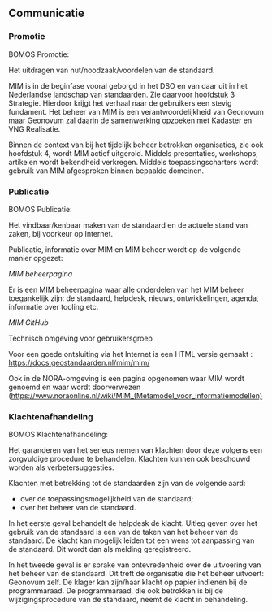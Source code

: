 ##	Communicatie


### Promotie

<div class='note'>
 BOMOS Promotie: 
 
 Het uitdragen van nut/noodzaak/voordelen van de standaard.
</div>


MIM is in de beginfase vooral geborgd in het DSO en van daar uit in het Nederlandse landschap van standaarden. Zie daarvoor hoofdstuk 3 Strategie. Hierdoor krijgt het verhaal naar de gebruikers een stevig fundament. Het beheer van MIM is een verantwoordelijkheid van Geonovum maar Geonovum zal daarin de samenwerking opzoeken met Kadaster en VNG Realisatie.

Binnen de context van bij het tijdelijk beheer betrokken organisaties, zie ook hoofdstuk 4, wordt MIM actief uitgerold. Middels presentaties, workshops, artikelen wordt bekendheid verkregen. Middels toepassingscharters wordt gebruik van MIM afgesproken binnen bepaalde domeinen.

###	Publicatie

<div class='note'>
 BOMOS Publicatie: 
 
 Het vindbaar/kenbaar maken van de standaard en de actuele stand van zaken, bij voorkeur op Internet.
</div>


Publicatie, informatie over MIM en MIM beheer wordt op de volgende manier opgezet:

*MIM beheerpagina*

Er is een MIM beheerpagina waar alle onderdelen van het MIM beheer toegankelijk zijn: de standaard, helpdesk, nieuws, ontwikkelingen, agenda, informatie over tooling etc.

*MIM GitHub*

Technisch omgeving voor gebruikersgroep

Voor een goede ontsluiting via het Internet is een HTML versie gemaakt : https://docs.geostandaarden.nl/mim/mim/ 

Ook in de NORA-omgeving is een pagina opgenomen waar MIM wordt genoemd en waar wordt doorverwezen (https://www.noraonline.nl/wiki/MIM_(Metamodel_voor_informatiemodellen) 


###	Klachtenafhandeling

<div class='note'>
 BOMOS Klachtenafhandeling: 
 
 Het garanderen van het serieus nemen van klachten door deze volgens een zorgvuldige procedure te behandelen. Klachten kunnen ook beschouwd worden als verbetersuggesties.
</div>

Klachten met betrekking tot de standaarden zijn van de volgende aard:
-	over de toepassingsmogelijkheid van de standaard;
-	over het beheer van de standaard.

In het eerste geval behandelt de helpdesk de klacht. Uitleg geven over het gebruik van de standaard is een van de taken van het beheer van de standaard. De klacht kan mogelijk leiden tot een wens tot aanpassing van de standaard. Dit wordt dan als melding geregistreerd. 

In het tweede geval is er sprake van ontevredenheid over de uitvoering van het beheer van de standaard. Dit treft de organisatie die het beheer uitvoert: Geonovum zelf. De klager kan zijn/haar klacht op papier indienen bij de programmaraad. De programmaraad, die ook betrokken is bij de wijzigingsprocedure van de standaard, neemt de klacht in behandeling.
 


